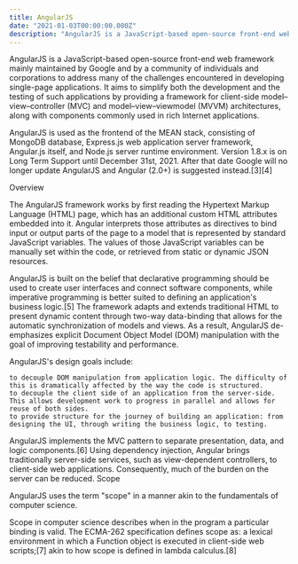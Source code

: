 ```yaml
---
title: AngularJS
date: "2021-01-03T00:00:00.000Z"
description: "AngularJS is a JavaScript-based open-source front-end web framework mainly maintained by Google and by a community of individuals and corporations to address many of the challenges encountered in developing single-page applications."
---
```


AngularJS is a JavaScript-based open-source front-end web framework mainly maintained by Google and by a community of individuals and corporations to address many of the challenges encountered in developing single-page applications. It aims to simplify both the development and the testing of such applications by providing a framework for client-side model–view–controller (MVC) and model–view–viewmodel (MVVM) architectures, along with components commonly used in rich Internet applications.

AngularJS is used as the frontend of the MEAN stack, consisting of MongoDB database, Express.js web application server framework, Angular.js itself, and Node.js server runtime environment. Version 1.8.x is on Long Term Support until December 31st, 2021. After that date Google will no longer update AngularJS and Angular (2.0+) is suggested instead.[3][4]

Overview

The AngularJS framework works by first reading the Hypertext Markup Language (HTML) page, which has an additional custom HTML attributes embedded into it. Angular interprets those attributes as directives to bind input or output parts of the page to a model that is represented by standard JavaScript variables. The values of those JavaScript variables can be manually set within the code, or retrieved from static or dynamic JSON resources.

AngularJS is built on the belief that declarative programming should be used to create user interfaces and connect software components, while imperative programming is better suited to defining an application's business logic.[5] The framework adapts and extends traditional HTML to present dynamic content through two-way data-binding that allows for the automatic synchronization of models and views. As a result, AngularJS de-emphasizes explicit Document Object Model (DOM) manipulation with the goal of improving testability and performance.

AngularJS's design goals include:

    to decouple DOM manipulation from application logic. The difficulty of this is dramatically affected by the way the code is structured.
    to decouple the client side of an application from the server-side. This allows development work to progress in parallel and allows for reuse of both sides.
    to provide structure for the journey of building an application: from designing the UI, through writing the business logic, to testing.

AngularJS implements the MVC pattern to separate presentation, data, and logic components.[6] Using dependency injection, Angular brings traditionally server-side services, such as view-dependent controllers, to client-side web applications. Consequently, much of the burden on the server can be reduced.
Scope

AngularJS uses the term "scope" in a manner akin to the fundamentals of computer science.

Scope in computer science describes when in the program a particular binding is valid. The ECMA-262 specification defines scope as: a lexical environment in which a Function object is executed in client-side web scripts;[7] akin to how scope is defined in lambda calculus.[8]
